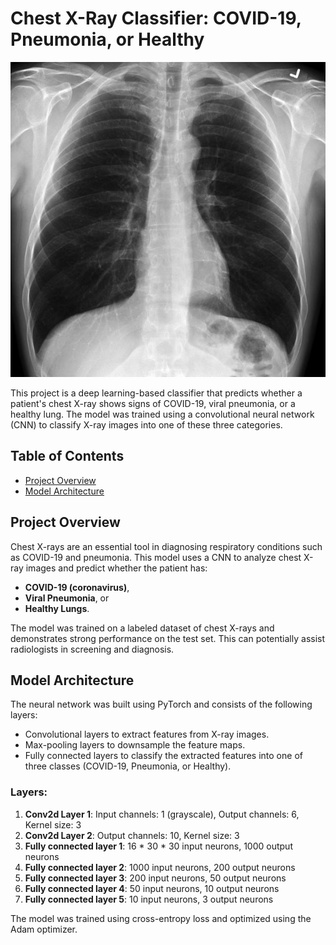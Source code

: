 # Chest X-Ray Classifier: COVID-19, Pneumonia, or Healthy

![Example Image](./images_model_didnt_see/normal.png)

This project is a deep learning-based classifier that predicts whether a patient's chest X-ray shows signs of COVID-19, viral pneumonia, or a healthy lung. The model was trained using a convolutional neural network (CNN) to classify X-ray images into one of these three categories.

## Table of Contents
- [Project Overview](#project-overview)
- [Model Architecture](#model-architecture)

## Project Overview
Chest X-rays are an essential tool in diagnosing respiratory conditions such as COVID-19 and pneumonia. This model uses a CNN to analyze chest X-ray images and predict whether the patient has:
- **COVID-19 (coronavirus)**,
- **Viral Pneumonia**, or 
- **Healthy Lungs**.

The model was trained on a labeled dataset of chest X-rays and demonstrates strong performance on the test set. This can potentially assist radiologists in screening and diagnosis.

## Model Architecture
The neural network was built using PyTorch and consists of the following layers:
- Convolutional layers to extract features from X-ray images.
- Max-pooling layers to downsample the feature maps.
- Fully connected layers to classify the extracted features into one of three classes (COVID-19, Pneumonia, or Healthy).

### Layers:
1. **Conv2d Layer 1**: Input channels: 1 (grayscale), Output channels: 6, Kernel size: 3
2. **Conv2d Layer 2**: Output channels: 10, Kernel size: 3
3. **Fully connected layer 1**: 16 * 30 * 30 input neurons, 1000 output neurons
4. **Fully connected layer 2**: 1000 input neurons, 200 output neurons
5. **Fully connected layer 3**: 200 input neurons, 50 output neurons
6. **Fully connected layer 4**: 50 input neurons, 10 output neurons
7. **Fully connected layer 5**: 10 input neurons, 3 output neurons

The model was trained using cross-entropy loss and optimized using the Adam optimizer.


